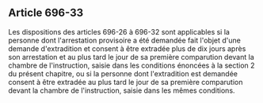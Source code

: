 Article 696-33
----
Les dispositions des articles 696-26 à 696-32 sont applicables si la personne
dont l'arrestation provisoire a été demandée fait l'objet d'une demande
d'extradition et consent à être extradée plus de dix jours après son arrestation
et au plus tard le jour de sa première comparution devant la chambre de
l'instruction, saisie dans les conditions énoncées à la section 2 du présent
chapitre, ou si la personne dont l'extradition est demandée consent à être
extradée au plus tard le jour de sa première comparution devant la chambre de
l'instruction, saisie dans les mêmes conditions.

